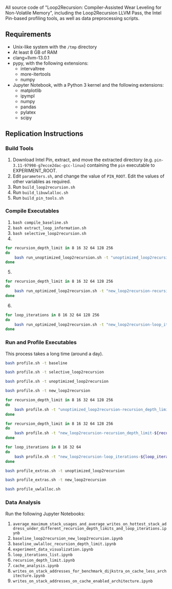 All source code of "Loop2Recursion: Compiler-Assisted Wear Leveling for Non-Volatile Memory", including the Loop2Recursion LLVM Pass, the Intel Pin-based profiling tools, as well as data preprocessing scripts.

## Requirements

- Unix-like system with the `/tmp` directory
- At least 8 GB of RAM
- clang+llvm-13.0.1
- pypy, with the following extensions:
  - intervaltree
  - more-itertools
  - numpy
- Jupyter Notebook, with a Python 3 kernel and the following extensions:
  - matplotlib
  - ipympl
  - numpy
  - pandas
  - pylatex
  - scipy

## Replication Instructions

### Build Tools

1. Download Intel Pin, extract, and move the extracted directory (e.g. `pin-3.11-97998-g7ecce2dac-gcc-linux`) containing the `pin` executable to EXPERIMENT_ROOT.
2. Edit `parameters.sh`, and change the value of `PIN_ROOT`. Edit the values of other variables as required.
3. Run `build_loop2recursion.sh`
4. Run `build_libuwlalloc.sh`
5. Run `build_pin_tools.sh`

### Compile Executables

1. `bash compile_baseline.sh`
2. `bash extract_loop_information.sh`
3. `bash selective_loop2recursion.sh`
4.

```bash
for recursion_depth_limit in 8 16 32 64 128 256
do
    bash run_unoptimized_loop2recursion.sh -t "unoptimized_loop2recursion-recursion_depth_limit-${recursion_depth_limit}" -p "-recursion-depth-limit ${recursion_depth_limit}"
done
```

5.

```bash
for recursion_depth_limit in 8 16 32 64 128 256
do
    bash run_optimized_loop2recursion.sh -t "new_loop2recursion-recursion_depth_limit-${recursion_depth_limit}" -p "-recursion-depth-limit ${recursion_depth_limit}"
done
```

6.

```bash
for loop_iterations in 8 16 32 64 128 256
do
    bash run_optimized_loop2recursion.sh -t "new_loop2recursion-loop_iterations-${loop_iterations}" -p "-loop-iterations ${loop_iterations}"
done
```

### Run and Profile Executables

This process takes a long time (around a day).

```bash
bash profile.sh -t baseline

bash profile.sh -t selective_loop2recursion

bash profile.sh -t unoptimized_loop2recursion

bash profile.sh -t new_loop2recursion

for recursion_depth_limit in 8 16 32 64 128 256
do
    bash profile.sh -t "unoptimized_loop2recursion-recursion_depth_limit-${recursion_depth_limit}"
done

for recursion_depth_limit in 8 16 32 64 128 256
do
    bash profile.sh -t "new_loop2recursion-recursion_depth_limit-${recursion_depth_limit}"
done

for loop_iterations in 8 16 32 64
do
    bash profile.sh -t "new_loop2recursion-loop_iterations-${loop_iterations}"
done
```

```bash
bash profile_extras.sh -t unoptimized_loop2recursion

bash profile_extras.sh -t new_loop2recursion
```

```bash
bash profile_uwlalloc.sh
```

### Data Analysis

Run the following Jupyter Notebooks:

1. `average_maximum_stack_usages_and_average_writes_on_hottest_stack_address_under_different_recursion_depth_limits_and_loop_iterations.ipynb`
2. `baseline_loop2recursion_new_loop2recursion.ipynb`
3. `baseline_uwlalloc_recursion_depth_limit.ipynb`
4. `experiment_data_visualization.ipynb`
5. `loop_iterations_list.ipynb`
6. `recursion_depth_limit.ipynb`
7. `cache_analysis.ipynb`
8. `writes_on_stack_addresses_for_benchmark_dijkstra_on_cache_less_architecture.ipynb`
9.  `writes_on_stack_addresses_on_cache_enabled_architecture.ipynb`
